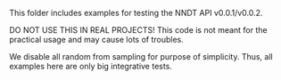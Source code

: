 This folder includes examples for testing the NNDT API v0.0.1/v0.0.2. 

DO NOT USE THIS IN REAL PROJECTS! This code is not meant for the practical usage and may cause lots of troubles. 

We disable all random from sampling for purpose of simplicity. Thus, all examples here are only big integrative tests.